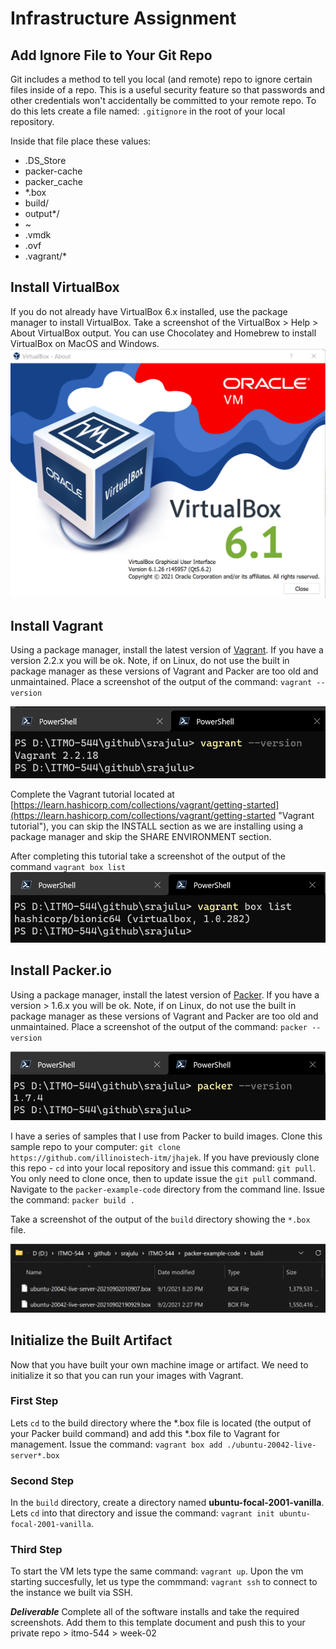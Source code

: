 # Infrastructure Assignment

## Add Ignore File to Your Git Repo

Git includes a method to tell you local (and remote) repo to ignore certain files inside of a repo.  This is a useful security feature so that passwords and other credentials won't accidentally be committed to your remote repo.  To do this lets create a file named: `.gitignore` in the root of your local repository.

Inside that file place these values:

* .DS_Store
* packer-cache
* packer_cache
* \*.box
* build/
* output\*/
* \~
* .vmdk
* .ovf
* .vagrant/\*

## Install VirtualBox

If you do not already have VirtualBox 6.x installed, use the package manager to install VirtualBox.  Take a screenshot of the VirtualBox > Help > About VirtualBox output. You can use Chocolatey and Homebrew to install VirtualBox on MacOS and Windows.
![VirtualBox](./images/vbox-version.png "VirtaalBox Version")

## Install Vagrant

Using a package manager, install the latest version of [Vagrant](https://vagrantup.com "Vagrant download site").  If you have a version 2.2.x you will be ok.  Note, if on Linux, do not use the built in package manager as these versions of Vagrant and Packer are too old and unmaintained.  Place a screenshot of the output of the command: ```vagrant --version```

![Vagrant](./images/vagrant-version.png )


Complete the Vagrant tutorial located at [https://learn.hashicorp.com/collections/vagrant/getting-started](https://learn.hashicorp.com/collections/vagrant/getting-started "Vagrant tutorial"), you can skip the INSTALL section as we are installing using a package manager and skip the SHARE ENVIRONMENT section.  

After completing this tutorial take a screenshot of the output of the command ```vagrant box list```
![Vagrant box list](./images/vagrant-box-list.png "Vagrant box list")

## Install Packer.io

Using a package manager, install the latest version of [Packer](https://packer.io "Packer install site").  If you have a version > 1.6.x you will be ok. Note, if on Linux, do not use the built in package manager as these versions of Vagrant and Packer are too old and unmaintained.  Place a screenshot of the output of the command: ```packer --version```

![Packer](./images/packer-version.png "Packer version")

I have a series of samples that I use from Packer to build images.  Clone this sample repo to your computer: ```git clone https://github.com/illinoistech-itm/jhajek```.  If you have previously clone this repo - `cd` into your local repository and issue this command: `git pull`.  You only need to clone once, then to update issue the `git pull` command.  Navigate to the ```packer-example-code``` directory from the command line.  Issue the command: ```packer build .```

Take a screenshot of the output of the ```build``` directory showing the ```*.box``` file.

![Build directory](./images/build-dir.png "Build directory")

## Initialize the Built Artifact

Now that you have built your own machine image or artifact.  We need to initialize it so that you can run your images with Vagrant.

### First Step

Lets `cd` to the build directory where the \*.box file is located (the output of your Packer build command) and add this \*.box file to Vagrant for management.  Issue the command: ```vagrant box add ./ubuntu-20042-live-server*.box```

### Second Step

In the ```build``` directory, create a directory named **ubuntu-focal-2001-vanilla**.  Lets ```cd``` into that directory and issue the command: ```vagrant init ubuntu-focal-2001-vanilla```.

### Third Step

To start the VM lets type the same command: ```vagrant up```.  Upon the vm starting succesfully, let us type the commmand: ```vagrant ssh``` to connect to the instance we built via SSH.

***Deliverable*** Complete all of the software installs and take the required screenshots.  Add them to this template document and push this to your private repo > itmo-544 > week-02
